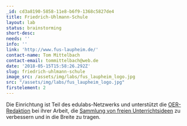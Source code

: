 ```yaml
---
_id: cd3a8190-5858-11e8-b6f9-1368c5827de4
title: Friedrich-Uhlmann-Schule
layout: lab
status: brainstorming
short-desc:
needs: ''
info: ''
link: 'http://www.fus-laupheim.de/'
contact-name: Tom Mittelbach
contact-email: tommittelbach@web.de
date: '2018-05-15T15:58:26.292Z'
slug: friedrich-uhlmann-schule
image_src: /assets/img/labs/fus_laupheim_logo.jpg
src: "/assets/img/labs/fus_laupheim_logo.jpg"
firstelement: 2
---
```


Die Einrichtung ist Teil des edulabs-Netzwerks und unterstützt die [OER-Redaktion](https://edulabs.de/oer/about) bei ihrer Arbeit, die [Sammlung von freien Unterrichtsideen](https://edulabs.de/oer/) zu verbessern und in die Breite zu tragen.
